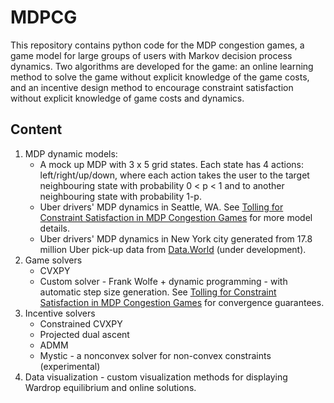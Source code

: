 # MDPCG
This repository contains python code for the MDP congestion games, a game model for large groups of users with Markov decision process dynamics. Two algorithms are developed for the game: an online learning method to solve the game without explicit knowledge of the game costs, and an incentive design method to encourage constraint satisfaction without explicit knowledge of game costs and dynamics.

## Content
1. MDP dynamic models: 
	* A mock up MDP with 3 x 5 grid states. Each state has 4 actions: left/right/up/down, where each action takes the user to the target neighbouring state with probability 0 < p < 1 and to another neighbouring state with probability 1-p. 
	* Uber drivers' MDP dynamics in Seattle, WA. See [Tolling for Constraint Satisfaction in MDP Congestion Games](https://arxiv.org/pdf/1903.00747.pdf)  for more model details.
	* Uber drivers' MDP dynamics in New York city generated from 17.8 million Uber pick-up data from [Data.World](https://data.world/data-society/uber-pickups-in-nyc)  (under development).
2. Game solvers
	* CVXPY 
	* Custom solver - Frank Wolfe + dynamic programming - with automatic step size generation. See [Tolling for Constraint Satisfaction in MDP Congestion Games](https://arxiv.org/pdf/1903.00747.pdf) for convergence guarantees.
3. Incentive solvers
	* Constrained CVXPY
	* Projected dual ascent
	* ADMM
	* Mystic - a nonconvex solver for non-convex constraints (experimental)
4. Data visualization - custom visualization methods for displaying Wardrop equilibrium and online solutions.